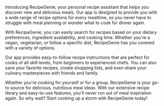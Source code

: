 
Introducing RecipeGenie, your personal recipe assistant that helps you discover new and delicious meals. Our app is designed to provide you with a wide range of recipe options for every mealtime, so you never have to struggle with meal planning or wonder what to cook for dinner again.

With RecipeGenie, you can easily search for recipes based on your dietary preferences, ingredient availability, and cooking time. Whether you're a vegan, vegetarian, or follow a specific diet, RecipeGenie has you covered with a variety of options.

Our app provides easy-to-follow recipe instructions that are perfect for cooks of all skill levels, from beginners to experienced chefs. You can also save your favorite recipes, create shopping lists, and even share your culinary masterpieces with friends and family.

Whether you're cooking for yourself or for a group, RecipeGenie is your go-to source for delicious, nutritious meal ideas. With our extensive recipe library and easy-to-use features, you'll never run out of meal inspiration again. So why wait? Start cooking up a storm with RecipeGenie today!
